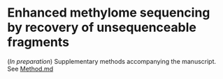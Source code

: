 # Enhanced methylome sequencing by recovery of unsequenceable fragments

(_In preparation_) Supplementary methods accompanying the manuscript. See [Method.md](Method.md)
